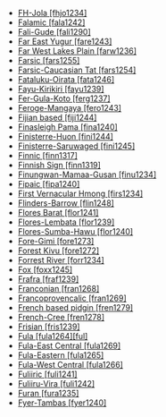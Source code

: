 - [FH-Jola [fhjo1234]](tree/atla1278/nort3146/cent2230/bakk1238/jool1234/jola1264/fhjo1234/fhjo1234.ini)
- [Falamic [fala1242]](tree/sino1245/kuki1245/kuki1246/cent2005/laic1236/fala1242/fala1242.ini)
- [Fali-Gude [fali1290]](tree/afro1255/chad1250/bium1280/sout3145/bium1271/bata1316/fali1290/fali1290.ini)
- [Far East Yugur [fare1243]](tree/turk1311/comm1245/oghu1246/uygh1240/fare1243/fare1243.ini)
- [Far West Lakes Plain [farw1236]](tree/lake1255/farw1236/farw1236.ini)
- [Farsic [fars1255]](tree/indo1319/indo1320/iran1269/sout3157/midd1352/mode1259/fars1254/fars1255/fars1255.ini)
- [Farsic-Caucasian Tat [fars1254]](tree/indo1319/indo1320/iran1269/sout3157/midd1352/mode1259/fars1254/fars1254.ini)
- [Fataluku-Oirata [fata1246]](tree/timo1261/east2519/east2520/fata1246/fata1246.ini)
- [Fayu-Kirikiri [fayu1239]](tree/lake1255/tari1255/west2582/fayu1239/fayu1239.ini)
- [Fer-Gula-Koto [ferg1237]](tree/cent2225/sara1341/sbbo1237/nucl1719/ferg1237/ferg1237.ini)
- [Feroge-Mangaya [fero1243]](tree/atla1278/volt1241/nort3149/came1255/uban1244/sere1265/sere1262/fero1243/fero1243.ini)
- [Fijian based [fiji1244]](tree/pidg1258/fiji1244/fiji1244.ini)
- [Finasleigh Pama [fina1240]](tree/pama1250/pama1251/fina1240/fina1240.ini)
- [Finisterre-Huon [fini1244]](tree/nucl1709/fini1244/fini1244.ini)
- [Finisterre-Saruwaged [fini1245]](tree/nucl1709/fini1244/fini1245/fini1245.ini)
- [Finnic [finn1317]](tree/ural1272/finn1317/finn1317.ini)
- [Finnish Sign [finn1319]](tree/sign1238/deaf1237/swed1257/finn1319/finn1319.ini)
- [Finungwan-Mamaa-Gusan [finu1234]](tree/nucl1709/fini1244/fini1245/erap1240/finu1234/finu1234.ini)
- [Fipaic [fipa1240]](tree/atla1278/volt1241/benu1247/bant1294/sout3152/narr1281/east2731/corr1234/mboz1235/mwik1240/fipa1240/fipa1240.ini)
- [First Vernacular Hmong [firs1234]](tree/hmon1336/hmon1337/nucl1714/nucl1720/west2803/grea1295/chua1248/firs1234/firs1234.ini)
- [Flinders-Barrow [flin1248]](tree/pama1250/pama1251/comp1236/wika1239/flin1248/flin1248.ini)
- [Flores Barat [flor1241]](tree/aust1307/nucl1752/mala1545/cent2237/cent2245/flor1240/flor1241/flor1241.ini)
- [Flores-Lembata [flor1239]](tree/aust1307/nucl1752/mala1545/cent2237/cent2245/flor1239/flor1239.ini)
- [Flores-Sumba-Hawu [flor1240]](tree/aust1307/nucl1752/mala1545/cent2237/cent2245/flor1240/flor1240.ini)
- [Fore-Gimi [fore1273]](tree/nucl1709/kain1273/goro1272/nucl1760/fore1273/fore1273.ini)
- [Forest Kivu [fore1272]](tree/atla1278/volt1241/benu1247/bant1294/sout3152/narr1281/east2731/nort3203/grea1289/west2842/kivu1239/fore1272/fore1272.ini)
- [Forrest River [forr1234]](tree/worr1236/nort2751/forr1234/forr1234.ini)
- [Fox [foxx1245]](tree/algi1248/algo1256/east2765/foxx1245/foxx1245.ini)
- [Frafra [fraf1239]](tree/atla1278/volt1241/nort3149/gura1261/cent2243/nort2777/bwam1248/otiv1239/nucl1743/gurm1247/west2461/nucl1748/nort3234/moss1237/fraf1239/fraf1239.ini)
- [Franconian [fran1268]](tree/indo1319/germ1287/nort3152/west2793/fran1268/fran1268.ini)
- [Francoprovencalic [fran1269]](tree/indo1319/ital1284/lati1262/lati1263/impe1234/roma1334/ital1285/west2813/shif1234/nort3208/gall1280/oila1234/fran1269/fran1269.ini)
- [French based pidgin [fren1279]](tree/pidg1258/fren1279/fren1279.ini)
- [French-Cree [fren1278]](tree/mixe1287/fren1278/fren1278.ini)
- [Frisian [fris1239]](tree/indo1319/germ1287/nort3152/west2793/nort3175/angl1264/fris1239/fris1239.ini)
- [Fula [fula1264][ful]](tree/atla1278/nort3146/nort3148/peul1234/fula1264/fula1264.ini)
- [Fula-East Central [fula1269]](tree/atla1278/nort3146/nort3148/peul1234/fula1264/fula1269/fula1269.ini)
- [Fula-Eastern [fula1265]](tree/atla1278/nort3146/nort3148/peul1234/fula1264/fula1265/fula1265.ini)
- [Fula-West Central [fula1266]](tree/atla1278/nort3146/nort3148/peul1234/fula1264/fula1266/fula1266.ini)
- [Fuliiric [fuli1241]](tree/atla1278/volt1241/benu1247/bant1294/sout3152/narr1281/east2731/nort3203/grea1289/west2842/kivu1239/fore1272/fuli1241/fuli1241.ini)
- [Fuliiru-Vira [fuli1242]](tree/atla1278/volt1241/benu1247/bant1294/sout3152/narr1281/east2731/nort3203/grea1289/west2842/kivu1239/fore1272/fuli1241/fuli1242/fuli1242.ini)
- [Furan [fura1235]](tree/fura1235/fura1235.ini)
- [Fyer-Tambas [fyer1240]](tree/afro1255/chad1250/west2785/west2714/west2716/fyer1240/fyer1240.ini)
